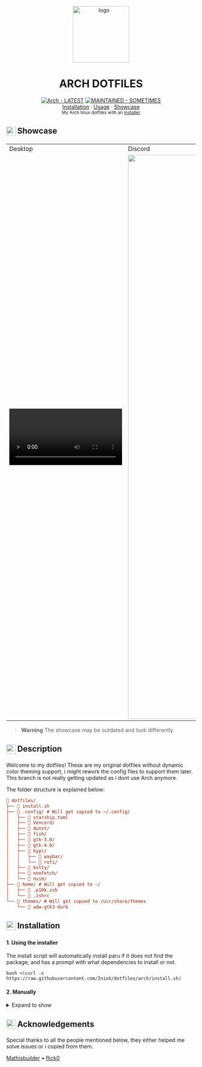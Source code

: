 <div align="center">
    <img src="http://wiki.installgentoo.com/images/f/f9/Arch-linux-logo.png" alt="logo" width=150>
    <h1>ARCH DOTFILES</h1>
</div>

<div align="center">
  <a href="https://github.com/InioX/dotfiles/tree/arch/"><img src="https://img.shields.io/badge/Arch-LATEST-1793d1?style=for-the-badge&logo=Arch+Linux&logoColor=white" alt="Arch - LATEST"></a> 
  <a href="https://"><img src="https://img.shields.io/badge/MAINTAINED-KINDA-1793d1?style=for-the-badge" alt="MAINTAINED - SOMETIMES"></a><br>
   <a href="#------------------------------installation">Installation</a>
    ·
  <a href="#------------------------------usage">Usage</a>
    ·
  <a href="#------------------------------showcase">Showcase</a>
</div>

<div align="center">
    <sub>My Arch linux dotfiles with an <a href="https://github.com/InioX/dotfiles/tree/arch/install.sh">installer</a>
</div>

<h2 class="showcase">
     <sub>
          <img src="https://github.com/InioX/dotfiles/assets/81521595/eae80830-f035-4c03-8901-f481c858dcc5"
           height="25"
           width="25">     
     </sub>
     Showcase
</h2>

<table>
  <tr>
    <td></sup>Desktop</td>
    <td></sup>Discord</td>
  </tr>
  <tr>
    <td><video src="https://user-images.githubusercontent.com/81521595/202860841-1ebc1d34-9aee-41cc-b16e-d1028548deb1.mp4"></td>
    <td><img src="https://camo.githubusercontent.com/13e509c1c6441b14ab115c41beadf0f2724688d50cf6f0ae76d093c646f8a529/68747470733a2f2f6d656469612e646973636f72646170702e6e65742f6174746163686d656e74732f313133343137373631353936343534353032342f313133343230333638363734373338353837362f506963736172745f32332d30372d32375f32312d32302d31362d3233332e6a70673f77696474683d31313733266865696768743d363630" width=1500></td>
  </tr>
 </table>

> **Warning**
> The showcase may be outdated and look differently.

<h2 class="description">
     <sub>
          <img  src="https://github.com/InioX/dotfiles/assets/81521595/aba782c2-f45a-4ee7-b511-45971ea751e6"
           height="25"
           width="25">
     </sub>
     Description
</h2>

Welcome to my dotfiles! These are my original dotfiles without dynamic color theming support, i might rework the config files to support them later. This branch is not really getting updated as i dont use Arch anymore.

The folder structure is explained below:
```ini
📂 dotfiles/
├── 📄 install.sh
├── 📂 .config/ # Will get copied to ~/.config/
│   ├── 📂 starship.toml
│   ├── 📁 Vencord/
│   ├── 📁 dunst/
│   ├── 📁 fish/
│   ├── 📁 gtk-3.0/
│   ├── 📁 gtk-4.0/
│   ├── 📂 hypr/
│   │   ├── 📁 waybar/
│   │   └── 📁 rofi/
│   ├── 📁 kitty/
│   ├── 📁 neofetch/
│   └── 📁 nvim/
├── 📂 home/ # Will get copied to ~/
│   ├── 📄 .p10k.zsh
│   └── 📄 .zshrc
└── 📂 themes/ # Will get copied to /usr/share/themes
    └── 📄 adw-gtk3-dark
```

<h2 class="installation">
     <sub>
          <img  src="https://github.com/InioX/dotfiles/assets/81521595/37663833-5d34-492e-95ea-73528184a42b"
           height="25"
           width="25">
     </sub>
     Installation
</h2>

#### 1. Using the installer

The install script will automatically install paru if it does not find the package, and has a prompt with what dependencies to install or not.

```shell
bash <(curl -s https://raw.githubusercontent.com/InioX/dotfiles/arch/install.sh)
```

#### 2. Manually

<details><summary>Expand to show</summary>
<p>

#### Vencord
```shell
sudo npm i -g pnpm

git clone https://github.com/Vendicated/Vencord
cd Vencord

pnpm install --frozen-lockfile
pnpm build
sudo pnpm inject
```

#### Dunst
```shell
paru -S --needed pod2man core/dbus libxinerama libxrandr libxss glib pango libnotify xdg-utils

git clone -b progress-styling https://github.com/k-vernooy/dunst/
make && sudo make install
```

#### Fish
```shell
paru -S --needed fish lsd neofetch
chsh -s $(which fish)
```

#### Starship
```shell
paru -S --needed starship
```

#### Neovim
```shell
# First, back up the current config
sudo cp -r ~/.config/nvim ~/.config/nvim.bak && rm -rf ~/.config/nvim
sudo cp -r ~/.local/share/nvim ~/.local/share/nvim.bak && rm -rf ~/.local/share/nvim
cp -r ~/.local/state/nvim ~/.local/state/nvim.bak && rm -rf ~/.local/state/nvim
sudo cp -r ~/.cache/nvim ~/.cache/nvim.bak && rm -rf ~/.cache/nvim

git clone https://github.com/AstroNvim/AstroNvim ~/.config/nvim
```

#### Main config
```shell
# First, back up the current config
sudo cp -a ~/.config/. ~/.config.bak/ && sudo rm -rf ~/.config/*

git clone https://github.com/InioX/dotfiles-hyprland
cd dotfiles-hyprland
cp .config/. -ar ~/.config/
cp home/. -a ~/
```

#### GTK Theme
```shell
sudo cp -a themes/adw-gtk3-dark/ /usr/share/themes

gsettings set org.gnome.desktop.interface gtk-theme adw-gtk3-dark
gsettings set org.gnome.desktop.interface color-scheme 'prefer-dark'
```

</p>
</details>

<h2 class="acknowledgements">
     <sub>
          <img  src="https://github.com/InioX/dotfiles/assets/81521595/353caef1-d2bd-4a10-a709-c64b35465e65"
           height="25"
           width="25">
     </sub>
     Acknowledgements
</h2>

Special thanks to all the people mentioned below, they either helped me solve issues or i copied from them.

[Mathisbuilder](https://github.com/MathisP75)
•
[flick0](https://github.com/flick0/dotfiles)

